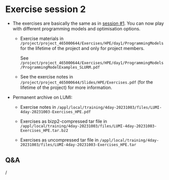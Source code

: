 # Exercise session 2

<!--
No materials available at the moment.
-->

<!--
-    Exercise notes temporarily available on
     [this link](https://462000265.lumidata.eu/4day-20231003/files/LUMI-4day-20231003-1_04a-ProgrammingModelExamples_SLURM.pdf).

-    Overview exercises day 1 temporarily available on
     [this link](https://462000265.lumidata.eu/4day-20231003/files/LUMI-4day-20231003-1_Exercises_day1.pdf)
-->

-   The exercises are basically the same as in 
    [session #1](extra_1_04_Exercises_1.md). You can now play with different
    programming models and optimisation options.

    -   Exercise materials in 
        `/project/project_465000644/Exercises/HPE/day1/ProgrammingModels` 
        for the lifetime of the project and only for project members.

        See `/project/project_465000644/Exercises/HPE/day1/ProgrammingModels/ProgrammingModelExamples_SLURM.pdf`

    -   See the exercise notes in
        `/project/project_465000644/Slides/HPE/Exercises.pdf` (for the lifetime of the project)
        for more information.

-   Permanent archive on LUMI:

    -   Exercise notes in `/appl/local/training/4day-20231003/files/LUMI-4day-20231003-Exercises_HPE.pdf`

    -   Exercises as bizp2-compressed tar file in
        `/appl/local/training/4day-20231003/files/LUMI-4day-20231003-Exercises_HPE.tar.bz2`

    -   Exercises as uncompressed tar file in
        `/appl/local/training/4day-20231003/files/LUMI-4day-20231003-Exercises_HPE.tar`


## Q&A

/

